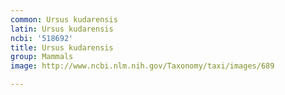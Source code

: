 ```yaml
---
common: Ursus kudarensis
latin: Ursus kudarensis
ncbi: '518692'
title: Ursus kudarensis
group: Mammals
image: http://www.ncbi.nlm.nih.gov/Taxonomy/taxi/images/689

---
```

